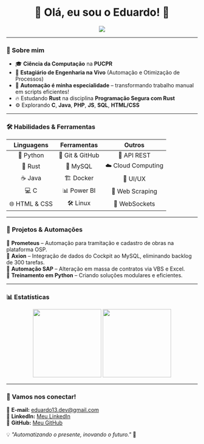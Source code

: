 <h1 align="center">👾 Olá, eu sou o Eduardo! 🚀</h1>

<p align="center">
  <img src="https://readme-typing-svg.herokuapp.com?font=Fira+Code&size=22&pause=1000&color=8A2BE2&center=true&width=500&lines=Automação+%7C+Back-end+%7C+Cloud;Pythonista+em+ação!+🐍;Rust+em+treinamento+🦀" />
</p>

---

### 🚀 Sobre mim

- 🎓 **Ciência da Computação** na **PUCPR**
- 💼 **Estagiário de Engenharia na Vivo** (Automação e Otimização de Processos)
- 🤖 **Automação é minha especialidade** – transformando trabalho manual em scripts eficientes!
- 🔥 Estudando **Rust** na disciplina **Programação Segura com Rust**
- ⚙️ Explorando **C**, **Java**, **PHP**, **JS**, **SQL**, **HTML/CSS**  

---

### 🛠️ Habilidades & Ferramentas  

| **Linguagens** | **Ferramentas** | **Outros** |
| :--: | :--: | :--: |
| 🐍 Python | 🐙 Git & GitHub | 🔵 API REST |
| 🦀 Rust | 🐘 MySQL | ☁️ Cloud Computing |
| ☕ Java | 🏗️ Docker | 🎨 UI/UX |
| 💻 C | 📊 Power BI | 📜 Web Scraping |
| 🌐 HTML & CSS | 🛠️ Linux | 📡 WebSockets |

---

### 🚀 Projetos & Automações  

📌 **Prometeus** – Automação para tramitação e cadastro de obras na plataforma OSP.  
📌 **Axion** – Integração de dados do Cockpit ao MySQL, eliminando backlog de 300 tarefas.  
📌 **Automação SAP** – Alteração em massa de contratos via VBS e Excel.  
📌 **Treinamento em Python** – Criando soluções modulares e eficientes.  

---

### 📊 Estatísticas  

<p align="center">
  <img height="180em" src="https://github-readme-stats.vercel.app/api?username=eduardo13ds&show_icons=true&theme=tokyonight&hide_border=true&count_private=true"/>
  <img height="180em" src="https://github-readme-stats.vercel.app/api/top-langs/?username=eduardo13ds&layout=compact&langs_count=6&theme=tokyonight&hide_border=true"/>
</p>

---

### 🔗 Vamos nos conectar!  

📧 **E-mail:** [eduardo13.dev@gmail.com](mailto:eduardo13.dev@gmail.com)  
🔗 **LinkedIn:** [Meu LinkedIn](https://www.linkedin.com/in/eduardo-santos-r/)  
🐙 **GitHub:** [Meu GitHub](https://github.com/eduardo13ds)  

💡 *"Automatizando o presente, inovando o futuro."* 🚀  
